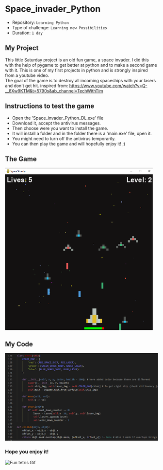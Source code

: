 # Space_invader_Python

- Repository: `Learning Python`
- Type of challenge:  `Learning new Possibilities`
- Duration: `1 day`

## My Project
This little Saturday project is an old fun game, a space invader. I did this with the help of pygame to get better at python and to make a second game with it.
This is one of my first projects in python and is strongly inspired from a youtube video.  
The goal of the game is to destroy all incoming spaceships with your lasers and don't get hit.
inspired from: https://www.youtube.com/watch?v=Q-__8Xw9KTM&t=5790s&ab_channel=TechWithTim

## Instructions to test the game
- Open the 'Space_invader_Python_DL.exe' file
- Download it, accept the antivirus messages.
- Then choose were you want to install the game.
- It will install a folder and in the folder there is a 'main.exe' file, open it.
- You might need to turn off the antivirus temporarily.
- You can then play the game and will hopefully enjoy it! ;)

## The Game 

![Screenshot of the game](assets/game_screen.png)

## My Code

![Project Model](assets/code_screen.png)

### Hope you enjoy it! 

![Fun tetris Gif](https://media1.giphy.com/media/l4KhQo2MESJkc6QbS/giphy.gif?cid=ecf05e47cfdx5xhnmw61je30ew7ig57wdokq3prv9p9jmzin&rid=giphy.gif)

